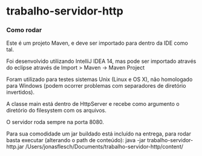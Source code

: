# trabalho-servidor-http

### Como rodar
Este é um projeto Maven, e deve ser importado para dentro da IDE como tal.

Foi desenvolvido utilizando IntelliJ IDEA 14, mas pode ser importado através do eclipse através de Import > Maven -> Maven Project

Foram utilizado para testes sistemas Unix (Linux e OS X), não homologado para Windows (podem ocorrer problemas com separadores de diretório invertidos).

A classe main está dentro de HttpServer e recebe como argumento o diretório do filesystem com os arquivos.

O servidor roda sempre na porta 8080.

Para sua comodidade um jar buildado está incluído na entrega, para rodar basta executar (alterando o path de conteúdo):
java -jar trabalho-servidor-http.jar /Users/jonasflesch/Documents/trabalho-servidor-http/content/
